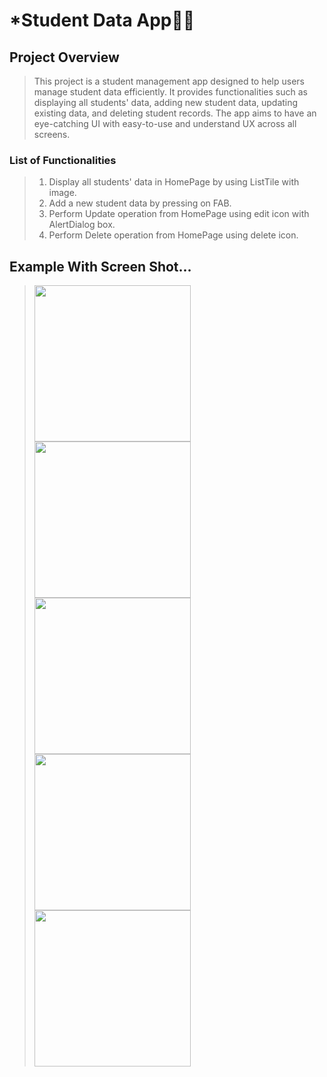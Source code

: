 # *Student Data App🧑‍💻

## Project Overview

>This project is a student management app designed to help users manage student data efficiently. It provides functionalities such as displaying all students' data, adding new student data, updating existing data, and deleting student records. The app aims to have an eye-catching UI with easy-to-use and understand UX across all screens.

### List of Functionalities

>1. Display all students' data in HomePage by using ListTile with image.
>2. Add a new student data by pressing on FAB.
>3. Perform Update operation from HomePage using edit icon with AlertDialog box.
>4. Perform Delete operation from HomePage using delete icon.

## Example With Screen Shot...
><img src = "https://github.com/Abhi-GhoGhari/student_detials_app/assets/143987211/9cbaa88c-7c33-4993-8dd4-84060006376c" width = "250">
><img src = "https://github.com/Abhi-GhoGhari/student_detials_app/assets/143987211/d161e712-8ec2-42c9-b83b-6979012ee7f9" width = "250">
><img src = "https://github.com/Abhi-GhoGhari/student_detials_app/assets/143987211/f3cee258-862b-488e-898c-2ac930b2eef9" width = "250">
><img src = "https://github.com/Abhi-GhoGhari/student_detials_app/assets/143987211/3f7d7985-08bd-4a62-8ac3-a6351276f480" width = "250">
><img src = "https://github.com/Abhi-GhoGhari/student_detials_app/assets/143987211/5addb41e-fe31-45bf-98ad-38c9b0f17960" width = "250">
